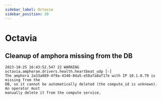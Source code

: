 ```yaml
---
sidebar_label: Octavia
sidebar_position: 20
---
```


# Octavia

## Cleanup of amphora missing from the DB

```none title="/var/log/kolla/octavia/octavia-health-manager.log"
2023-10-25 16:43:52.547 22 WARNING octavia.amphorae.drivers.health.heartbeat_udp [-]
The amphora 2a33a889-4f9a-4340-84a5-e58a7a8af17e with IP 10.1.0.79 is missing from the
DB, so it cannot be automatically deleted (the compute_id is unknown). An operator must
manually delete it from the compute service.
```
